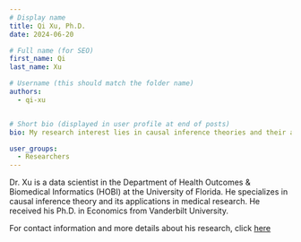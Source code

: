 ```yaml
---
# Display name
title: Qi Xu, Ph.D.
date: 2024-06-20

# Full name (for SEO)
first_name: Qi 
last_name: Xu

# Username (this should match the folder name)
authors:
  - qi-xu


# Short bio (displayed in user profile at end of posts)
bio: My research interest lies in causal inference theories and their applications in medical studies.

user_groups:
  - Researchers
---
```

Dr. Xu is a data scientist in the Department of Health Outcomes & Biomedical Informatics (HOBI) at the University of Florida. He specializes in causal inference theory and its applications in medical research. He received his Ph.D. in Economics from Vanderbilt University. 

For contact information and more details about his research, click [here](https://directory.ufhealth.org/xu-qi-1)
